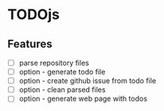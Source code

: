 # TODOjs

## Features

- [ ] parse repository files
- [ ] option - generate todo file
- [ ] option - create github issue from todo file
- [ ] option - clean parsed files
- [ ] option - generate web page with todos
